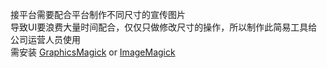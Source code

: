 接平台需要配合平台制作不同尺寸的宣传图片  
导致UI要浪费大量时间配合，仅仅只做修改尺寸的操作，所以制作此简易工具给公司运营人员使用  
需安装 [GraphicsMagick](http://www.graphicsmagick.org/) or [ImageMagick](http://www.imagemagick.org/)